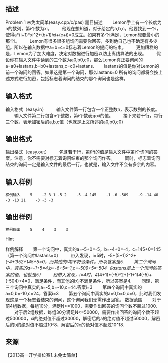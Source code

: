 ## 描述

Problem 1 未免太简单(easy.cpp/c/pas) 题目描述 　　Lemon手上有一个长度为n的数列，第i个数为xi。 　　他现在想知道，对于给定的a,b,c，他要找到一个i，使得a*(i+1)*xi^2+(b+1)*i*xi+(c+i)=0成立。如果有多个i满足，Lemon想要最小的那个i。 　　Lemon有很多很多组询问需要你回答，多到他自己也不确定有多少组。所以在输入数据中a=b=c=0标志着Lemon的提问的结束。 　　更加糟糕的是，Lemon为了加大难度，决定对数据进行加密以防止离线算法的出现。 　　假设你在输入文件中读到的三个数为a0,b0,c0，那么Lemon真正要询问的a=a0+lastans,b=b0+lastans,c=c0+lastans. 　　lastans的值是你对Lemon的前一个询问的回答。如果这是第一个询问，那么lastans=0 所有的询问都将会按上述方式进行加密，包括标志着询问的结束的那个询问也是这样。 

## 输入格式

输入格式（easy.in） 　　输入文件第一行包含一个正整数n，表示数列的长度。 　　输入文件第二行包含n个整数，第i个数表示xi的值。 　　接下来若干行，每行三个数，表示加密后的a,b,c值（也就是上文所述的a0,b0,c0） 

## 输出格式

输出格式（easy.out） 　　包含若干行，第i行的值是输入文件中第i个询问的答案。注意，你不需要对标志着询问结束的那个询问作答。 　　同时，标志着询问结束的询问一定是输入文件的最后一行。也就是，输入文件不会有多余的内容。 

## 输入样例

```plaintext
样例输入 　　5 　　-2 3 1 -5 2 　　-5 -4 145 　　-1 -6 -509 　　-9 -14 40 　　-3 -13 21 　　-3 -3 -3
```

## 输出样例

```plaintext
样例输出 　　5 　　4 　　3 　　3
```

Hint

样例解释 　　第一个询问中，真实的a=-5+0=-5，b=-4+0=-4，c=145+0=145（第一个询问中lastans=0） 　　带入发现，i=5时，-5*(5+1)*2^2+(-4+1)*5*2+145+5=0，而其他的i均不符合条件。所以答案是5. 　　第二个询问中，真实的a=-1+5=4,b=-6+5=-1,c=-509+5=-504（lastans是上一个询问的答案的值，也就是5） 　　经带入发现，i=4时，4*(4+1)*(-5)^2+(-1+1)*4*(-5)+(-504)+4=0，满足条件，而其他的i均不满足条件，所以答案是4. 　　同理，第三个询问中真实的a=-5,b=-10,c=44.答案i=3 　　第四个询问中真实的a=0,b=-10,c=24，答案i=3 　　第五个询问中真实的a=0,b=0,c=0，此时我们发现这是一个标志着结束的询问，这个询问我们无需作出回答。 数据范围 　　对于前4组数据，每组10分，满足N<=1000，需要作出回答的询问个数不超过1000. 　　对于后2组数据，每组30分满足N<=50000，需要作出回答的询问个数不超过500000，xi的绝对值不超过30000，解密后的a的绝对值不超过50000，解密后的b的绝对值不超过10^8，解密后的c的绝对值不超过10^18. 

## 来源

【2013高一开学排位赛1.未免太简单】

